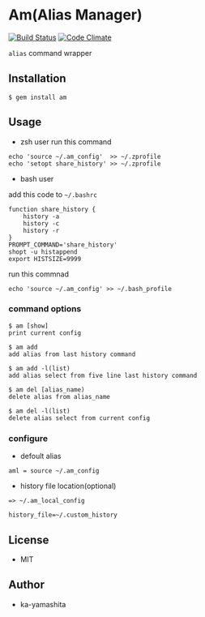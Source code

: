 # Am(Alias Manager)
[![Build Status](https://travis-ci.org/ka-yamashita/am.svg?branch=master)](https://travis-ci.org/ka-yamashita/am)
[![Code Climate](https://codeclimate.com/github/ka-yamashita/am/badges/gpa.svg)](https://codeclimate.com/github/ka-yamashita/am)

`alias` command wrapper

## Installation

    $ gem install am

## Usage

* zsh user
run this command
```
echo 'source ~/.am_config'  >> ~/.zprofile
echo 'setopt share_history' >> ~/.zprofile
```

* bash user

add this code to `~/.bashrc`
```
function share_history {
    history -a
    history -c
    history -r
}
PROMPT_COMMAND='share_history'
shopt -u histappend
export HISTSIZE=9999
```

run this commnad

```
echo 'source ~/.am_config' >> ~/.bash_profile
```

### command options

    $ am [show]
    print current config

    $ am add
    add alias from last history command

    $ am add -l(list)
    add alias select from five line last history command

    $ am del [alias_name)
    delete alias from alias_name

    $ am del -l(list)
    delete alias select from current config

### configure
  * defoult alias
  ```
  aml = source ~/.am_config
  ```

  * history file location(optional)

  ```
  => ~/.am_local_config

  history_file=~/.custom_history
  ```


## License
* MIT


## Author
* ka-yamashita

